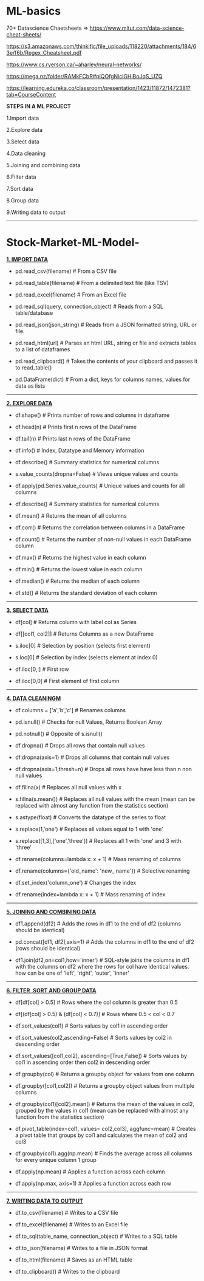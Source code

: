 # ML-basics

70+ Datascience Chaetsheets => https://www.mltut.com/data-science-cheat-sheets/ 

https://s3.amazonaws.com/thinkific/file_uploads/118220/attachments/184/63e/f6b/Regex_Cheatsheet.pdf 

https://www.cs.ryerson.ca/~aharley/neural-networks/

https://mega.nz/folder/RAMkFCbR#plQOfgNiciGHiBoJqS_UZQ

https://learning.edureka.co/classroom/presentation/1423/11872/1472381?tab=CourseContent

<B> STEPS IN A ML PROJECT </B>

1.Import data

2.Explore data

3.Select data

4.Data cleaning 

5.Joining and combining data

6.Filter data

7.Sort data 

8.Group data 

9.Writing data to output 
<hr>

# Stock-Market-ML-Model-
                             
<b><u>1. IMPORT DATA </b></u>


- pd.read_csv(filename)	 # From a CSV file

- pd.read_table(filename) # From a delimited text file (like TSV)

- pd.read_excel(filename) # From an Excel file

- pd.read_sql(query, connection_object) # Reads from a SQL table/database

- pd.read_json(json_string) # Reads from a JSON formatted string, URL or file.

- pd.read_html(url) # Parses an html URL, string or file and extracts tables to a list of dataframes

- pd.read_clipboard() # Takes the contents of your clipboard and passes it to read_table()

- pd.DataFrame(dict) # From a dict, keys for columns names, values for data as lists

<hr>

<b><u>2. EXPLORE DATA </b></u>

- df.shape() # Prints number of rows and columns in dataframe

- df.head(n) # Prints first n rows of the DataFrame

- df.tail(n) # Prints last n rows of the DataFrame

- df.info() # Index, Datatype and Memory information

- df.describe() # Summary statistics for numerical columns

- s.value_counts(dropna=False) # Views unique values and counts

- df.apply(pd.Series.value_counts) # Unique values and counts for all columns

- df.describe() # Summary statistics for numerical columns

- df.mean() # Returns the mean of all columns

- df.corr() # Returns the correlation between columns in a DataFrame

- df.count() # Returns the number of non-null values in each DataFrame column

- df.max() # Returns the highest value in each column

- df.min() # Returns the lowest value in each column

- df.median() # Returns the median of each column

- df.std() # Returns the standard deviation of each column

<hr>

<u><b>3. SELECT DATA</b></u>

- df[col] # Returns column with label col as Series

- df[[col1, col2]] # Returns Columns as a new DataFrame

- s.iloc[0] # Selection by position (selects first element)

- s.loc[0] # Selection by index (selects element at index 0)

- df.iloc[0,:] # First row

- df.iloc[0,0] # First element of first column
<hr>
 
<u><b>4. DATA CLEANINGM</b></u>

- df.columns = ['a','b','c'] # Renames columns

- pd.isnull() # Checks for null Values, Returns Boolean Array

- pd.notnull() # Opposite of s.isnull()

- df.dropna() # Drops all rows that contain null values

- df.dropna(axis=1) # Drops all columns that contain null values

- df.dropna(axis=1,thresh=n) # Drops all rows have have less than n non null values

- df.fillna(x) # Replaces all null values with x

- s.fillna(s.mean()) # Replaces all null values with the mean (mean can be replaced with almost any function from the statistics section)

- s.astype(float) # Converts the datatype of the series to float

- s.replace(1,'one') # Replaces all values equal to 1 with 'one'

- s.replace([1,3],['one','three']) # Replaces all 1 with 'one' and 3 with 'three'

- df.rename(columns=lambda x: x + 1) # Mass renaming of columns

- df.rename(columns={'old_name': 'new_ name'}) # Selective renaming

- df.set_index('column_one') # Changes the index

- df.rename(index=lambda x: x + 1) # Mass renaming of index

<hr>

<u><b>5. JOINING AND COMBINING DATA </b></u>

- df1.append(df2) # Adds the rows in df1 to the end of df2 (columns should be identical)

- pd.concat([df1, df2],axis=1) # Adds the columns in df1 to the end of df2 (rows should be identical)

- df1.join(df2,on=col1,how='inner') # SQL-style joins the columns in df1 with the columns on df2 where the rows for col have identical values. how can be one of 'left', 'right', 
'outer', 'inner'<strong> </strong>
 
 <hr>
 
<u><b>6. FILTER ,SORT AND GROUP DATA</b></u>
 
- df[df[col] > 0.5] # Rows where the col column is greater than 0.5

- df[(df[col] > 0.5) & (df[col] < 0.7)] # Rows where 0.5 < col < 0.7

- df.sort_values(col1) # Sorts values by col1 in ascending order

- df.sort_values(col2,ascending=False) # Sorts values by col2 in descending order

- df.sort_values([col1,col2], ascending=[True,False]) # Sorts values by col1 in ascending order then col2 in descending order

- df.groupby(col) # Returns a groupby object for values from one column

- df.groupby([col1,col2]) # Returns a groupby object values from multiple columns

- df.groupby(col1)[col2].mean() # Returns the mean of the values in col2, grouped by the values in col1 (mean can be replaced with almost any function from the statistics section)

- df.pivot_table(index=col1, values= col2,col3], aggfunc=mean) # Creates a pivot table that groups by col1 and calculates the mean of col2 and col3

- df.groupby(col1).agg(np.mean) # Finds the average across all columns for every unique column 1 group

- df.apply(np.mean) # Applies a function across each column

- df.apply(np.max, axis=1) # Applies a function across each row
 
 <hr>
 
<u><b>7. WRITING DATA TO OUTPUT</b></u>
 
- df.to_csv(filename) # Writes to a CSV file

- df.to_excel(filename) # Writes to an Excel file

- df.to_sql(table_name, connection_object) # Writes to a SQL table

- df.to_json(filename) # Writes to a file in JSON format

- df.to_html(filename) # Saves as an HTML table

- df.to_clipboard() # Writes to the clipboard
                               


